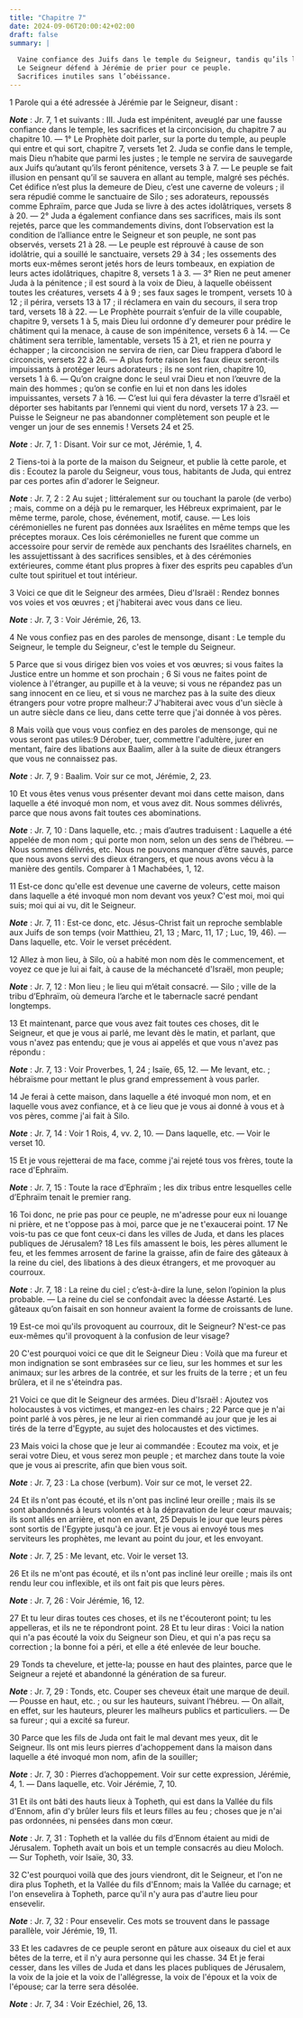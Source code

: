 ```yaml
---
title: "Chapitre 7"
date: 2024-09-06T20:00:42+02:00
draft: false
summary: |
  
  Vaine confiance des Juifs dans le temple du Seigneur, tandis qu’ils le déshonorent par leurs crimes.
  Le Seigneur défend à Jérémie de prier pour ce peuple.
  Sacrifices inutiles sans l’obéissance.
---
```



1 Parole qui a été adressée à Jérémie par le Seigneur, disant :

***Note*** :  Jr. 7, 1 et suivants : III. Juda est impénitent, aveuglé par une fausse confiance dans le temple, les sacrifices et la circoncision, du chapitre 7 au chapitre 10. ― 1° Le Prophète doit parler, sur la porte du temple, au peuple qui entre et qui sort, chapitre 7, versets 1et 2. Juda se confie dans le temple, mais Dieu n’habite que parmi les justes ; le temple ne servira de sauvegarde aux Juifs qu’autant qu’ils feront pénitence, versets 3 à 7. ― Le peuple se fait illusion en pensant qu’il se sauvera en allant au temple, malgré ses péchés. Cet édifice n’est plus la demeure de Dieu, c’est une caverne de voleurs ; il sera répudié comme le sanctuaire de Silo ; ses adorateurs, repoussés comme Ephraïm, parce que Juda se livre à des actes idolâtriques, versets 8 à 20. ― 2° Juda a également confiance dans ses sacrifices, mais ils sont rejetés, parce que les commandements divins, dont l’observation est la condition de l’alliance entre le Seigneur et son peuple, ne sont pas observés, versets 21 à 28. ― Le peuple est
réprouvé à cause de son idolâtrie, qui a souillé le sanctuaire, versets 29 à 34 ; les ossements des morts eux-mêmes seront jetés hors de leurs tombeaux, en expiation de leurs actes idolâtriques, chapitre 8, versets 1 à 3. ― 3° Rien ne peut amener Juda à la pénitence ; il est sourd à la voix de Dieu, à laquelle obéissent toutes les créatures, versets 4 à 9 ; ses faux sages le trompent, versets 10 à 12 ; il périra, versets 13 à 17 ; il réclamera en vain du secours, il sera trop tard, versets 18 à 22. ― Le Prophète pourrait s’enfuir de la ville coupable, chapitre 9, versets 1 à 5, mais Dieu lui ordonne d’y demeurer pour prédire le châtiment qui la menace, à cause de son impénitence, versets 6 à 14. ― Ce châtiment sera terrible, lamentable, versets 15 à 21, et rien ne pourra y échapper ; la circoncision ne servira de rien, car Dieu frappera d’abord le circoncis, versets 22 à 26. ― A plus forte raison les faux dieux seront-ils impuissants à protéger leurs adorateurs ; ils ne sont rien, chapitre 10, versets 1 à 6.
― Qu’on craigne donc le seul vrai Dieu et non l’œuvre de la main des hommes ; qu’on se confie en lui et non dans les idoles impuissantes, versets 7 à 16. ― C’est lui qui fera dévaster la terre d’Israël et déporter ses habitants par l’ennemi qui vient du nord, versets 17 à 23. ― Puisse le Seigneur ne pas abandonner complètement son peuple et le venger un jour de ses ennemis ! Versets 24 et 25.

***Note*** :  Jr. 7, 1 : Disant. Voir sur ce mot, Jérémie, 1, 4.


2 Tiens-toi à la porte de la maison du Seigneur, et publie là cette parole, et dis : Ecoutez la parole du Seigneur, vous tous, habitants de Juda, qui entrez par ces portes afin d'adorer le Seigneur.

***Note*** :  Jr. 7, 2 : 2 Au sujet ; littéralement sur ou touchant la parole (de verbo) ; mais, comme on a déjà pu le remarquer, les Hébreux exprimaient, par le même terme, parole, chose, événement, motif, cause. ― Les lois cérémonielles ne furent pas données aux Israélites en même temps que les préceptes moraux. Ces lois cérémonielles ne furent que comme un accessoire pour servir de remède aux penchants des Israélites charnels, en les assujettissant à des sacrifices sensibles, et à des cérémonies extérieures, comme étant plus propres à fixer des esprits peu capables d’un culte tout spirituel et tout intérieur.


3 Voici ce que dit le Seigneur des armées, Dieu d'Israël : Rendez bonnes vos voies et vos œuvres ; et j'habiterai avec vous dans ce lieu.

***Note*** :  Jr. 7, 3 : Voir Jérémie, 26, 13.

4 Ne vous confiez pas en des paroles de mensonge, disant : Le temple du Seigneur, le temple du Seigneur, c'est le temple du Seigneur.


5 Parce que si vous dirigez bien vos voies et vos œuvres; si vous faites la Justice entre un homme et son prochain ; 6 Si vous ne faites point de violence à l'étranger, au pupille et à la veuve; si vous ne répandez pas un sang innocent en ce lieu, et si vous ne marchez pas à la suite des dieux étrangers pour votre propre malheur:7 J'habiterai avec vous d'un siècle à un autre siècle dans ce lieu, dans cette terre que j'ai donnée à vos pères.


8 Mais voilà que vous vous confiez en des paroles de mensonge, qui ne vous seront pas utiles:9 Dérober, tuer, commettre l'adultère, jurer en mentant, faire des libations aux Baalim, aller à la suite de dieux étrangers que vous ne connaissez pas.

***Note*** :  Jr. 7, 9 : Baalim. Voir sur ce mot, Jérémie, 2, 23.

10 Et vous êtes venus vous présenter devant moi dans cette maison, dans laquelle a été invoqué mon nom, et vous avez dit. Nous sommes délivrés, parce que nous avons fait toutes ces abominations.

***Note*** :  Jr. 7, 10 : Dans laquelle, etc. ; mais d’autres traduisent : Laquelle a été appelée de mon nom ; qui porte mon nom, selon un des sens de l’hébreu. ― Nous sommes délivrés, etc. Nous ne pouvons manquer d’être sauvés, parce que nous avons servi des dieux étrangers, et que nous avons vécu à la manière des gentils. Comparer à 1 Machabées, 1, 12.

11 Est-ce donc qu'elle est devenue une caverne de voleurs, cette maison dans laquelle a été invoqué mon nom devant vos yeux? C'est moi, moi qui suis; moi qui ai vu, dit le Seigneur.

***Note*** :  Jr. 7, 11 : Est-ce donc, etc. Jésus-Christ fait un reproche semblable aux Juifs de son temps (voir Matthieu, 21, 13 ; Marc, 11, 17 ; Luc, 19, 46). ― Dans laquelle, etc. Voir le verset précédent.


12 Allez à mon lieu, à Silo, où a habité mon nom dès le commencement, et voyez ce que je lui ai fait, à cause de la méchanceté d'Israël, mon peuple;

***Note*** :  Jr. 7, 12 : Mon lieu ; le lieu qui m’était consacré. ― Silo ; ville de la tribu d’Ephraïm, où demeura l’arche et le tabernacle sacré pendant longtemps.

13 Et maintenant, parce que vous avez fait toutes ces choses, dit le Seigneur, et que je vous ai parlé, me levant dès le matin, et parlant, que vous n'avez pas entendu; que je vous ai appelés et que vous n'avez pas répondu :

***Note*** :  Jr. 7, 13 : Voir Proverbes, 1, 24 ; Isaïe, 65, 12. ― Me levant, etc. ; hébraïsme pour mettant le plus grand empressement à vous parler.

14 Je ferai à cette maison, dans laquelle a été invoqué mon nom, et en laquelle vous avez confiance, et à ce lieu que je vous ai donné à vous et à vos pères, comme j'ai fait à Silo.

***Note*** :  Jr. 7, 14 : Voir 1 Rois, 4, vv. 2, 10. ― Dans laquelle, etc. ― Voir le verset 10.

15 Et je vous rejetterai de ma face, comme j'ai rejeté tous vos frères, toute la race d'Ephraïm.

***Note*** :  Jr. 7, 15 : Toute la race d’Ephraïm ; les dix tribus entre lesquelles celle d’Ephraïm tenait le premier rang.


16 Toi donc, ne prie pas pour ce peuple, ne m'adresse pour eux ni louange ni prière, et ne t'oppose pas à moi, parce que je ne t'exaucerai point. 17 Ne vois-tu pas ce que font ceux-ci dans les villes de Juda, et dans les places publiques de Jérusalem? 18 Les fils amassent le bois, les pères allument le feu, et les femmes arrosent de farine la graisse, afin de faire des gâteaux à la reine du ciel, des libations à des dieux étrangers, et me provoquer au courroux.

***Note*** :  Jr. 7, 18 : La reine du ciel ; c’est-à-dire la lune, selon l’opinion la plus probable. ― La reine du ciel se confondait avec la déesse Astarté. Les gâteaux qu’on faisait en son honneur avaient la forme de croissants de lune.

19 Est-ce moi qu'ils provoquent au courroux, dit le Seigneur? N'est-ce pas eux-mêmes qu'il provoquent à la confusion de leur visage?


20 C'est pourquoi voici ce que dit le Seigneur Dieu : Voilà que ma fureur et mon indignation se sont embrasées sur ce lieu, sur les hommes et sur les animaux; sur les arbres de la contrée, et sur les fruits de la terre ; et un feu brûlera, et il ne s'éteindra pas.


21 Voici ce que dit le Seigneur des armées. Dieu d'Israël : Ajoutez vos holocaustes à vos victimes, et mangez-en les chairs ; 22 Parce que je n'ai point parlé à vos pères, je ne leur ai rien commandé au jour que je les ai tirés de la terre d'Egypte, au sujet des holocaustes et des victimes.


23 Mais voici la chose que je leur ai commandée : Ecoutez ma voix, et je serai votre Dieu, et vous serez mon peuple ; et marchez dans toute la voie que je vous ai prescrite, afin que bien vous soit.

***Note*** :  Jr. 7, 23 : La chose (verbum). Voir sur ce mot, le verset 22.


24 Et ils n'ont pas écouté, et ils n'ont pas incliné leur oreille ; mais ils se sont abandonnés à leurs volontés et à la dépravation de leur cœur mauvais; ils sont allés en arrière, et non en avant, 25 Depuis le jour que leurs pères sont sortis de l'Egypte jusqu'à ce jour. Et je vous ai envoyé tous mes serviteurs les prophètes, me levant au point du jour, et les envoyant.

***Note*** :  Jr. 7, 25 : Me levant, etc. Voir le verset 13.

26 Et ils ne m'ont pas écouté, et ils n'ont pas incliné leur oreille ; mais ils ont rendu leur cou inflexible, et ils ont fait pis que leurs pères.

***Note*** :  Jr. 7, 26 : Voir Jérémie, 16, 12.


27 Et tu leur diras toutes ces choses, et ils ne t'écouteront point; tu les appelleras, et ils ne te répondront point. 28 Et tu leur diras : Voici la nation qui n'a pas écouté la voix du Seigneur son Dieu, et qui n'a pas reçu sa correction ; la bonne foi a péri, et elle a été enlevée de leur bouche.


29 Tonds ta chevelure, et jette-la; pousse en haut des plaintes, parce que le Seigneur a rejeté et abandonné la génération de sa fureur.

***Note*** :  Jr. 7, 29 : Tonds, etc. Couper ses cheveux était une marque de deuil. ― Pousse en haut, etc. ; ou sur les hauteurs, suivant l’hébreu. ― On allait, en effet, sur les hauteurs, pleurer les malheurs publics et particuliers. ― De sa fureur ; qui a excité sa fureur.

30 Parce que les fils de Juda ont fait le mal devant mes yeux, dit le Seigneur. Ils ont mis leurs pierres d'achoppement dans la maison dans laquelle a été invoqué mon nom, afin de la souiller;

***Note*** :  Jr. 7, 30 : Pierres d’achoppement. Voir sur cette expression, Jérémie, 4, 1. ― Dans laquelle, etc. Voir Jérémie, 7, 10.

31 Et ils ont bâti des hauts lieux à Topheth, qui est dans la Vallée du fils d'Ennom, afin d'y brûler leurs fils et leurs filles au feu ; choses que je n'ai pas ordonnées, ni pensées dans mon cœur.

***Note*** :  Jr. 7, 31 : Topheth et la vallée du fils d’Ennom étaient au midi de Jérusalem. Topheth avait un bois et un temple consacrés au dieu Moloch. ― Sur Topheth, voir Isaïe, 30, 33.


32 C'est pourquoi voilà que des jours viendront, dit le Seigneur, et l'on ne dira plus Topheth, et la Vallée du fils d'Ennom; mais la Vallée du carnage; et l'on ensevelira à Topheth, parce qu'il n'y aura pas d'autre lieu pour ensevelir.

***Note*** :  Jr. 7, 32 : Pour ensevelir. Ces mots se trouvent dans le passage parallèle, voir Jérémie, 19, 11.

33 Et les cadavres de ce peuple seront en pâture aux oiseaux du ciel et aux bêtes de la terre, et il n'y aura personne qui les chasse. 34 Et je ferai cesser, dans les villes de Juda et dans les places publiques de Jérusalem, la voix de la joie et la voix de l'allégresse, la voix de l'époux et la voix de l'épouse; car la terre sera désolée.

***Note*** :  Jr. 7, 34 : Voir Ezéchiel, 26, 13.

